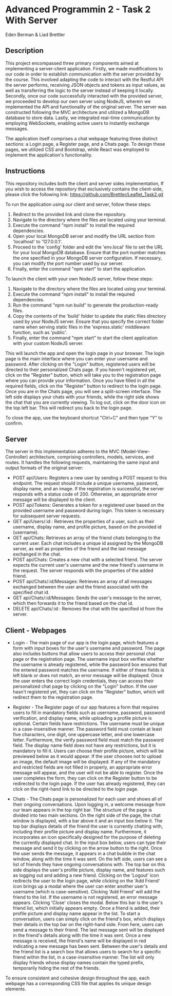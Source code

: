 # Advanced Programmin 2 - Task 2 With Server
Eden Berman & Liad Brettler

## Description
This project encompassed three primary components aimed at implementing a server-client application. Firstly, we made modifications to our code in order to establish communication with the server provided by the course. This involved adapting the code to interact with the Restful API the server performs, receiving JSON objects and tokens as input values, as well as transferring the logic to the server instead of keeping it locally. Secondly, once our code successfully interacted with the provided server, we proceeded to develop our own server using NodeJS, wherein we implemented the API and functionality of the original server. The server was constructed following the MVC architecture and utilized a MongoDB database to store data. Lastly, we integrated real-time communication by employing WebSockets, enabling active users to instantly exchange messages.

The application itself comprises a chat webpage featuring three distinct sections: a Login page, a Register page, and a Chats page. To design these pages, we utilized CSS and Bootstrap, while React was employed to implement the application's functionality.

## Instructions
This repository includes both the client and server sides implementation, If you wish to access the repository that exclusively contains the client-side, please click the following link: https://github.com/Brettler/Leaflet_Task2.git

To run the application using our client and server, follow these steps:

1. Redirect to the provided link and clone the repository.
2. Navigate to the directory where the files are located using your terminal.
3. Execute the command "npm install" to install the required dependencies.
4. Open your local MongoDB server and modify the URL section from 'localhost' to '127.0.0.1'.
5. Proceed to the 'config' folder and edit the 'env.local' file to set the URL for your local MongoDB database. Ensure that the port number matches the one specified in your MongoDB server configuration. If necessary, you can modify the port number used by our server.
6. Finally, enter the command "npm start" to start the application.

To launch the client with your own NodeJS server, follow these steps:

1. Navigate to the directory where the files are located using your terminal.
2. Execute the command "npm install" to install the required dependencies.
3. Run the command "npm run build" to generate the production-ready files.
4. Copy the contents of the 'build' folder to update the static files directory used by your NodeJS server. Ensure that you specify the correct folder name when serving static files in the 'express.static' middleware function, such as 'public'.
5. Finally, enter the command "npm start" to start the client application with your custom NodeJS server.

This will launch the app and open the login page in your browser. The login page is the main interface where you can enter your username and password. After clicking on the "Login" button, registered users will be directed to their personalized Chats page. If you haven't registered yet, click on the "Register" button, which will take you to the registration page where you can provide your information. Once you have filled in all the required fields, click on the "Register" button to redirect to the login page.
Once you are in the Chats page, you will see a split-screen interface. The left side displays your chats with your friends, while the right side shows the chat that you are currently viewing. To log out, click on the door icon on the top left bar. This will redirect you back to the login page.

To close the app, use the keyboard shortcut "Ctrl+C" and then type "Y" to confirm.

## Server

The server in this implementation adheres to the MVC (Model-View-Controller) architecture, comprising controllers, models, services, and routes. It handles the following requests, maintaining the same input and output formats of the original server:
* POST api/Users: Registers a new user by sending a POST request to this endpoint. The request should include a unique username, password, display name, and an image. If the registration is successful, the server responds with a status code of 200. Otherwise, an appropriate error message will be displayed to the client.
* POST api/Tokens: Generates a token for a registered user based on the provided username and password during login. This token is necessary for subsequent server requests.
* GET api/Users/:id : Retrieves the properties of a user, such as their username, display name, and profile picture, based on the provided id (username).
* GET api/Chats: Retrieves an array of the friend chats belonging to the current user. Each chat includes a unique id assigned by the MongoDB server, as well as properties of the friend and the last message exchanged in the chat.
* POST api/Chats: Creates a new chat with a selected friend. The server expects the current user's username and the new friend's username in the request. The server responds with the properties of the added friend.
* POST api/Chats/:id/Messages: Retrieves an array of all messages exchanged between the user and the friend associated with the specified chat id.
* GET api/Chats/:id/Messages: Sends the user's message to the server, which then forwards it to the friend based on the chat id.
* DELETE api/Chats/:id : Removes the chat with the specified id from the server.

## Client - Webpages
* Login - The main page of our app is the login page, which features a form with input boxes for the user's username and password. The page also includes buttons that allow users to access their personal chat page or the registration page. The username input box verifies whether the username is already registered, while the password box ensures that the entered password matches the username. If either of these fields is left blank or does not match, an error message will be displayed. Once the user enters the correct login credentials, they can access their personalized chat page by clicking on the "Login" button. If the user hasn't registered yet, they can click on the "Register" button, which will redirect them to the registration page.

* Register - The Register page of our app features a form that requires users to fill in mandatory fields such as username, password, password verification, and display name, while uploading a profile picture is optional. Certain fields have restrictions. The username must be unique in a case-insensitive manner. The password field must contain at least five characters, one digit, one uppercase letter, and one lowercase letter. Furthermore, the verify password field must match the password field. The display name field does not have any restrictions, but it is mandatory to fill it. Users can choose their profile picture, which will be previewed below as it would appear. If the user chooses not to upload an image, the default image will be displayed.
If any of the mandatory and restricted fields are not filled in properly, an appropriate error message will appear, and the user will not be able to register. Once the user completes the form, they can click on the Register button to be redirected to the login page. If the user has already registered, they can click on the right-hand link to be directed to the login page.

* Chats - The Chats page is personalized for each user and shows all of their ongoing conversations. Upon logging in, a welcome message from our team appears in the top right bar. The structure of the page is divided into two main sections.
    On the right side of the page, the chat window is displayed, with a bar above it and an input box below it. The top bar displays details of the friend the user is currently chatting with, including their profile picture and display name. Furthermore, it incorporates an icon specifically designed for the purpose of deleting the currently displayed chat. In the input box below, users can type their message and send it by clicking on the arrow button to the right. Once the user sends the message, it appears in a chat bubble in the chat window, along with the time it was sent.
    On the left side, users can see a list of friends they have ongoing conversations with. The top bar on this side displays the user's profile picture, display name, and features such as logging out and adding a new friend. Clicking on the 'Logout' icon redirects the user to the login page, while clicking on the 'Add Friend' icon brings up a modal where the user can enter another user's username (which is case-sensitive). Clicking 'Add Friend' will add the friend to the list. If the username is not registered, an error message appears. Clicking 'Close' closes the modal.
    Below this bar is the user's friend list, which initially appears empty. Once a friend is added, their profile picture and display name appear in the list. To start a conversation, users can simply click on the friend's box, which displays their details in the top bar on the right-hand side. From here, users can send a message to their friend. The last message sent will be displayed in the friend's details along with the time it was sent. Once a new message is received, the friend's name will be displayed in red indicating a new message has been sent.
    Between the user's details and the friend list is a search box that allows users to search for a specific friend within the list, in a case-insensitive manner. The list will only display friends whose display names contain the typed prefix, temporarily hiding the rest of the friends.

To ensure consistent and cohesive design throughout the app, each webpage has a corresponding CSS file that applies its unique design elements.

